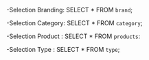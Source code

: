 -Selection Branding: SELECT * FROM `brand`;

-Selection Category: SELECT * FROM `category`;

-Selection Product : SELECT * FROM `products`:

-Selection Type : SELECT * FROM `type`;